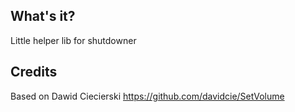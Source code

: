 ## What's it?
Little helper lib for shutdowner

## Credits
Based on Dawid Ciecierski https://github.com/davidcie/SetVolume
